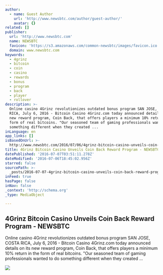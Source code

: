 ```yaml
---
author:
  - name: Guest Author
    url: 'http://www.newsbtc.com/author/guest-author/'
    avatar: {}
related: []
publisher:
  url: 'http://www.newsbtc.com'
  name: NEWSBTC
  favicon: 'https://s3.amazonaws.com/common-newsbtc/images/favicon.ico'
  domain: www.newsbtc.com
keywords:
  - 4grinz
  - bitcoin
  - coin
  - casino
  - rewards
  - bonus
  - program
  - back
  - player
  - rollover
description: >-
  Online casino 4Grinz revolutionizes outdated bonus program SAN JOSE, COSTA
  RICA, July 6, 2016 - Bitcoin Casino 4Grinz.com today announced details on its
  new reward program, Coin Back, that offers players a minimum 10% return in the
  form of real bitcoins. "Our seasoned team of gaming professionals wanted to do
  something different when they created ...
inLanguage: en
app_links: []
isBasedOnUrl: >-
  http://www.newsbtc.com/2016/07/06/4grinz-bitcoin-casino-unveils-coin-back-reward-program/
title: 4Grinz Bitcoin Casino Unveils Coin Back Reward Program - NEWSBTC
datePublished: '2016-07-07T03:51:11.278Z'
dateModified: '2016-07-06T18:45:02.956Z'
starred: false
sourcePath: >-
  _posts/2016-07-07-4grinz-bitcoin-casino-unveils-coin-back-reward-program-new.md
inFeed: true
hasPage: false
inNav: false
_context: 'http://schema.org'
_type: MediaObject

---
```

<article style=""><h1>4Grinz Bitcoin Casino Unveils Coin Back Reward Program - NEWSBTC</h1><p>Online casino 4Grinz revolutionizes outdated bonus program SAN JOSE, COSTA RICA, July 6, 2016 - Bitcoin Casino 4Grinz.com today announced details on its new reward program, Coin Back, that offers players a minimum 10% return in the form of real bitcoins. "Our seasoned team of gaming professionals wanted to do something different when they created ...</p><img src="http://s3.amazonaws.com/main-newsbtc-images/2016/07/06192543/4grinz.jpg" /></article>